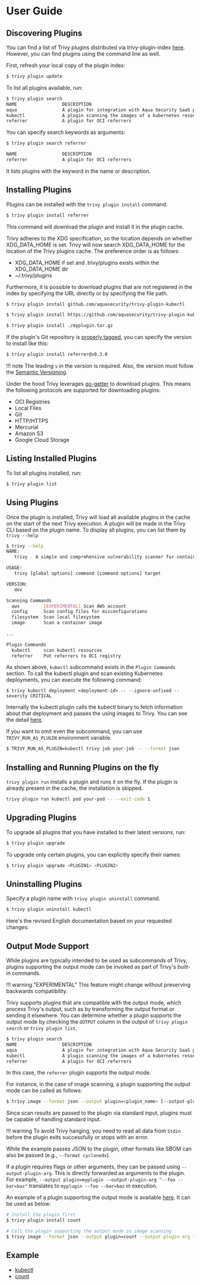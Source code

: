 # User Guide

## Discovering Plugins
You can find a list of Trivy plugins distributed via trivy-plugin-index [here][trivy-plugin-index].
However, you can find plugins using the command line as well.

First, refresh your local copy of the plugin index:

```bash
$ trivy plugin update
```

To list all plugins available, run:

```bash
$ trivy plugin search
NAME                 DESCRIPTION                                                  MAINTAINER           OUTPUT
aqua                 A plugin for integration with Aqua Security SaaS platform    aquasecurity
kubectl              A plugin scanning the images of a kubernetes resource        aquasecurity
referrer             A plugin for OCI referrers                                   aquasecurity           ✓
```

You can specify search keywords as arguments:

```bash
$ trivy plugin search referrer

NAME                 DESCRIPTION                                                  MAINTAINER           OUTPUT
referrer             A plugin for OCI referrers                                   aquasecurity           ✓
```

It lists plugins with the keyword in the name or description.

## Installing  Plugins
Plugins can be installed with the `trivy plugin install` command:

```bash
$ trivy plugin install referrer
```

This command will download the plugin and install it in the plugin cache.

Trivy adheres to the XDG specification, so the location depends on whether XDG_DATA_HOME is set.
Trivy will now search XDG_DATA_HOME for the location of the Trivy plugins cache.
The preference order is as follows:

- XDG_DATA_HOME if set and .trivy/plugins exists within the XDG_DATA_HOME dir
- ~/.trivy/plugins

Furthermore, it is possible to download plugins that are not registered in the index by specifying the URL directly or by specifying the file path.

```bash
$ trivy plugin install github.com/aquasecurity/trivy-plugin-kubectl
```
```bash
$ trivy plugin install https://github.com/aquasecurity/trivy-plugin-kubectl/archive/refs/heads/main.zip
```
```bash
$ trivy plugin install ./myplugin.tar.gz
```

If the plugin's Git repository is [properly tagged](./developer-guide.md#tagging-plugin-repositories), you can specify the version to install like this:

```bash
$ trivy plugin install referrer@v0.3.0
```

!!! note
    The leading `v` in the version is required. Also, the version must follow the [Semantic Versioning](https://semver.org/).

Under the hood Trivy leverages [go-getter][go-getter] to download plugins.
This means the following protocols are supported for downloading plugins:

- OCI Registries
- Local Files
- Git
- HTTP/HTTPS
- Mercurial
- Amazon S3
- Google Cloud Storage

## Listing Installed Plugins
To list all plugins installed, run:

```bash
$ trivy plugin list
```

## Using Plugins
Once the plugin is installed, Trivy will load all available plugins in the cache on the start of the next Trivy execution.
A plugin will be made in the Trivy CLI based on the plugin name.
To display all plugins, you can list them by `trivy --help`

```bash
$ trivy --help
NAME:
   trivy - A simple and comprehensive vulnerability scanner for containers

USAGE:
   trivy [global options] command [command options] target

VERSION:
   dev

Scanning Commands
  aws         [EXPERIMENTAL] Scan AWS account
  config      Scan config files for misconfigurations
  filesystem  Scan local filesystem
  image       Scan a container image
  
...

Plugin Commands
  kubectl     scan kubectl resources
  referrer    Put referrers to OCI registry
```

As shown above, `kubectl` subcommand exists in the `Plugin Commands` section.
To call the kubectl plugin and scan existing Kubernetes deployments, you can execute the following command:

```
$ trivy kubectl deployment <deployment-id> -- --ignore-unfixed --severity CRITICAL
```

Internally the kubectl plugin calls the kubectl binary to fetch information about that deployment and passes the using images to Trivy.
You can see the detail [here][trivy-plugin-kubectl].

If you want to omit even the subcommand, you can use `TRIVY_RUN_AS_PLUGIN` environment variable.

```bash
$ TRIVY_RUN_AS_PLUGIN=kubectl trivy job your-job -- --format json
```

## Installing and Running Plugins on the fly
`trivy plugin run` installs a plugin and runs it on the fly.
If the plugin is already present in the cache, the installation is skipped.

```bash
trivy plugin run kubectl pod your-pod -- --exit-code 1
```

## Upgrading Plugins
To upgrade all plugins that you have installed to their latest versions, run:

```bash
$ trivy plugin upgrade
```

To upgrade only certain plugins, you can explicitly specify their names:

```bash
$ trivy plugin upgrade <PLUGIN1> <PLUGIN2>
```

## Uninstalling Plugins
Specify a plugin name with `trivy plugin uninstall` command.

```bash
$ trivy plugin uninstall kubectl
```

Here's the revised English documentation based on your requested changes:

## Output Mode Support
While plugins are typically intended to be used as subcommands of Trivy, plugins supporting the output mode can be invoked as part of Trivy's built-in commands.

!!! warning "EXPERIMENTAL"
    This feature might change without preserving backwards compatibility.

Trivy supports plugins that are compatible with the output mode, which process Trivy's output, such as by transforming the output format or sending it elsewhere.
You can determine whether a plugin supports the output mode by checking the `OUTPUT` column in the output of `trivy plugin search` or `trivy plugin list`.

```bash
$ trivy plugin search
NAME                 DESCRIPTION                                                  MAINTAINER           OUTPUT
aqua                 A plugin for integration with Aqua Security SaaS platform    aquasecurity
kubectl              A plugin scanning the images of a kubernetes resource        aquasecurity
referrer             A plugin for OCI referrers                                   aquasecurity           ✓
```

In this case, the `referrer` plugin supports the output mode.

For instance, in the case of image scanning, a plugin supporting the output mode can be called as follows:

```bash
$ trivy image --format json --output plugin=<plugin_name> [--output-plugin-arg <plugin_flags>] <image_name>
```

Since scan results are passed to the plugin via standard input, plugins must be capable of handling standard input.

!!! warning
    To avoid Trivy hanging, you need to read all data from `Stdin` before the plugin exits successfully or stops with an error.

While the example passes JSON to the plugin, other formats like SBOM can also be passed (e.g., `--format cyclonedx`).

If a plugin requires flags or other arguments, they can be passed using `--output-plugin-arg`.
This is directly forwarded as arguments to the plugin.
For example, `--output plugin=myplugin --output-plugin-arg "--foo --bar=baz"` translates to `myplugin --foo --bar=baz` in execution.

An example of a plugin supporting the output mode is available [here][trivy-plugin-count].
It can be used as below:

```bash
# Install the plugin first
$ trivy plugin install count

# Call the plugin supporting the output mode in image scanning
$ trivy image --format json --output plugin=count --output-plugin-arg "--published-after 2023-10-01" debian:12
```

## Example

- [kubectl][trivy-plugin-kubectl]
- [count][trivy-plugin-count]

[trivy-plugin-index]: https://aquasecurity.github.io/trivy-plugin-index/
[go-getter]: https://github.com/hashicorp/go-getter
[trivy-plugin-kubectl]: https://github.com/aquasecurity/trivy-plugin-kubectl
[trivy-plugin-count]: https://github.com/aquasecurity/trivy-plugin-count
